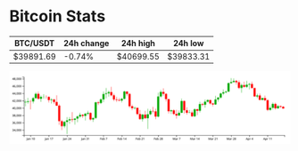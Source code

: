 # Bitcoin Stats

BTC/USDT|24h change|24h high|24h low|
|---|---|---|---|
|$39891.69|-0.74%|$40699.55|$39833.31|

<img src="./chart.svg">
